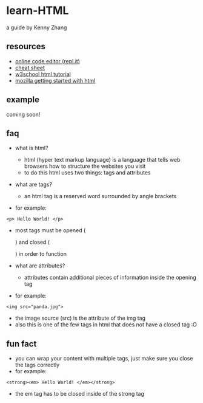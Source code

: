 # learn-HTML
a guide by Kenny Zhang

## resources
- [online code editor (repl.it)](https://repl.it/)
- [cheat sheet](https://overapi.com/html)
- [w3school html tutorial](https://www.w3schools.com/html/default.asp)
- [mozilla getting started with html](https://developer.mozilla.org/en-US/docs/Learn/HTML/Introduction_to_HTML/Getting_started)

## example
coming soon!

## faq
- what is html?
  - html (hyper text markup language) is a language that tells web browsers how to structure the websites you visit
  - to do this html uses two things: tags and attributes

- what are tags?
  - an html tag is a reserved word surrounded by angle brackets
- for example:

`<p> Hello World! </p>`

- most tags must be opened (<p>) and closed (</p>) in order to function

- what are attributes?
  - attributes contain additional pieces of information inside the opening tag
- for example:

`<img src="panda.jpg">`

- the image source (src) is the attribute of the img tag
- also this is one of the few tags in html that does not have a closed tag :O

## fun fact
- you can wrap your content with multiple tags, just make sure you close the tags correctly
- for example:

`<strong><em> Hello World! </em></strong>`

- the em tag has to be closed inside of the strong tag
